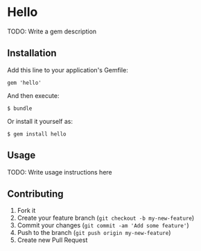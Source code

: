 # Hello

TODO: Write a gem description

## Installation

Add this line to your application's Gemfile:

    gem 'hello'

And then execute:

    $ bundle

Or install it yourself as:

    $ gem install hello

## Usage

TODO: Write usage instructions here

## Contributing

1. Fork it
2. Create your feature branch (`git checkout -b my-new-feature`)
3. Commit your changes (`git commit -am 'Add some feature'`)
4. Push to the branch (`git push origin my-new-feature`)
5. Create new Pull Request
